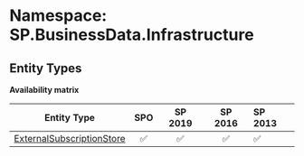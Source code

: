 # Namespace: SP.BusinessData.Infrastructure

## Entity Types

**Availability matrix**

Entity Type | SPO | SP 2019 | SP 2016 | SP 2013
----------|:---:|:-------:|:-------:|:-------
[ExternalSubscriptionStore](./EntityTypes/ExternalSubscriptionStore.md) | ✅ | ✅ | ✅ | ✅